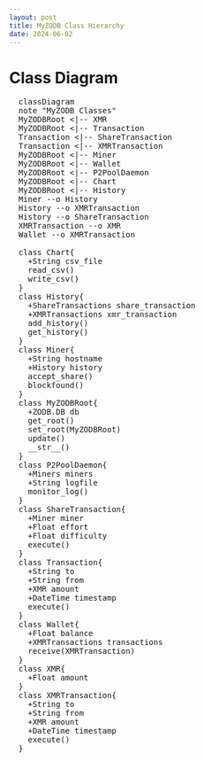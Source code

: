 ```yaml
---
layout: post
title: MyZODB Class Hierarchy
date: 2024-06-02
---
```


# Class Diagram
<pre class="mermaid">
  classDiagram
  note "MyZODB Classes"
  MyZODBRoot <|-- XMR
  MyZODBRoot <|-- Transaction
  Transaction <|-- ShareTransaction
  Transaction <|-- XMRTransaction
  MyZODBRoot <|-- Miner
  MyZODBRoot <|-- Wallet
  MyZODBRoot <|-- P2PoolDaemon
  MyZODBRoot <|-- Chart
  MyZODBRoot <|-- History
  Miner --o History
  History --o XMRTransaction
  History --o ShareTransaction
  XMRTransaction --o XMR
  Wallet --o XMRTransaction

  class Chart{
    +String csv_file
    read_csv()
    write_csv()
  }
  class History{
    +ShareTransactions share_transaction
    +XMRTransactions xmr_transaction
    add_history()
    get_history()
  }
  class Miner{
    +String hostname
    +History history
    accept_share()
    blockfound()
  }
  class MyZODBRoot{
    +ZODB.DB db
    get_root()
    set_root(MyZODBRoot)
    update()
    __str__()
  }
  class P2PoolDaemon{
    +Miners miners
    +String logfile
    monitor_log()
  }
  class ShareTransaction{
    +Miner miner
    +Float effort
    +Float difficulty
    execute()
  }
  class Transaction{
    +String to
    +String from
    +XMR amount
    +DateTime timestamp
    execute()
  }
  class Wallet{
    +Float balance
    +XMRTransactions transactions
    receive(XMRTransaction)
  }
  class XMR{
    +Float amount
  }
  class XMRTransaction{
    +String to
    +String from
    +XMR amount
    +DateTime timestamp
    execute()
  }
</pre>
  
<script type="module">
  import mermaid from 'https://cdn.jsdelivr.net/npm/mermaid@10/dist/mermaid.esm.min.mjs';
  mermaid.initialize({ startOnLoad: true, theme: 'dark'});
</script> 

